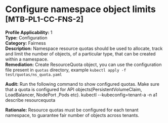 # Configure namespace object limits <small>[MTB-PL1-CC-FNS-2] </small>
**Profile Applicability:** 
1 <br>
**Type:** 
Configuration <br>
**Category:** 
Fairness <br>
**Description:** 
Namespace resource quotas should be used to allocate, track and limit the number of objects, of a particular type, that can be created within a namespace. <br>
**Remediation:**
Create ResourceQuota object, you can use the configuration file present in `quotas` directory, example `kubectl apply -f test/quotas/ns_quota.yaml` <br>

**Audit:** 
Run the following command to show configured quotas. Make sure that a quota is configured for API objects(PersistentVolumeClaim, LoadBalancer, NodePort ,Pods etc).
kubectl --kubeconfig=tenant-a -n a1 describe resourcequota <br>

**Rationale:** 
Resource quotas must be configured for each tenant namespace, to guarantee fair number of objects across tenants. <br>


